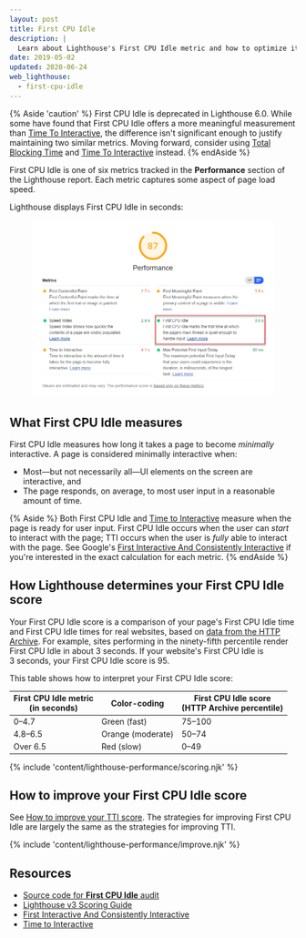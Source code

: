 ```yaml
---
layout: post
title: First CPU Idle
description: |
  Learn about Lighthouse's First CPU Idle metric and how to optimize it.
date: 2019-05-02
updated: 2020-06-24
web_lighthouse:
  - first-cpu-idle
---
```


{% Aside 'caution' %}
  First CPU Idle is deprecated in Lighthouse 6.0. While some have found that First CPU Idle
  offers a more meaningful measurement than [Time To Interactive](/interactive), the difference
  isn't significant enough to justify maintaining two similar metrics. Moving forward, 
  consider using [Total Blocking Time](/lighthouse-total-blocking-time/) and
  [Time To Interactive](/interactive) instead.
{% endAside %}

First CPU Idle is one of six metrics
tracked in the **Performance** section of the Lighthouse report.
Each metric captures some aspect of page load speed.

Lighthouse displays First CPU Idle in seconds:

<figure class="w-figure">
  <img class="w-screenshot" src="first-cpu-idle.png" alt="A screenshot of the Lighthouse First CPU Idle audit">
</figure>

## What First CPU Idle measures

First CPU Idle measures how long it takes a page to become _minimally_ interactive.
A page is considered minimally interactive when:

- Most—but not necessarily all—UI elements on the screen are interactive, and
- The page responds, on average, to most user input
  in a reasonable amount of time.

{% Aside %}
Both First CPU Idle and
[Time to Interactive](/interactive)
measure when the page is ready for user input.
First CPU Idle occurs when the user can _start_ to interact with the page;
TTI occurs when the user is _fully_ able to interact with the page.
See Google's [First Interactive And Consistently Interactive](https://docs.google.com/document/d/1GGiI9-7KeY3TPqS3YT271upUVimo-XiL5mwWorDUD4c/edit)
if you're interested in the exact calculation for each metric.
{% endAside %}

## How Lighthouse determines your First CPU Idle score

Your First CPU Idle score is a comparison of your page's First CPU Idle time
and First CPU Idle times for real websites, based on
[data from the HTTP Archive](https://httparchive.org/reports/loading-speed#ttfi).
For example, sites performing in the ninety-fifth percentile
render First CPU Idle in about 3&nbsp;seconds.
If your website's First CPU Idle is 3&nbsp;seconds,
your First CPU Idle score is 95.

This table shows how to interpret your First CPU Idle score:

<div class="w-table-wrapper">
  <table>
    <thead>
      <tr>
        <th>First CPU Idle metric<br>(in seconds)</th>
        <th>Color-coding</th>
        <th>First CPU Idle score<br>(HTTP Archive percentile)</th>
      </tr>
    </thead>
    <tbody>
      <tr>
        <td>0–4.7</td>
        <td>Green (fast)</td>
        <td>75–100</td>
      </tr>
      <tr>
        <td>4.8–6.5</td>
        <td>Orange (moderate)</td>
        <td>50–74</td>
      </tr>
      <tr>
        <td>Over 6.5</td>
        <td>Red (slow)</td>
        <td>0–49</td>
      </tr>
    </tbody>
  </table>
</div>

{% include 'content/lighthouse-performance/scoring.njk' %}

## How to improve your First CPU Idle score

See [How to improve your TTI score][tti]. The strategies for improving First CPU Idle are
largely the same as the strategies for improving TTI.

{% include 'content/lighthouse-performance/improve.njk' %}

## Resources

- [Source code for **First CPU Idle** audit](https://github.com/GoogleChrome/lighthouse/blob/master/lighthouse-core/audits/metrics/first-cpu-idle.js)
- [Lighthouse v3 Scoring Guide](https://developers.google.com/web/tools/lighthouse/v3/scoring)
- [First Interactive And Consistently Interactive](https://docs.google.com/document/d/1GGiI9-7KeY3TPqS3YT271upUVimo-XiL5mwWorDUD4c/edit)
- [Time to Interactive](/interactive/)

[tti]: /interactive/#how-to-improve-your-tti-score
